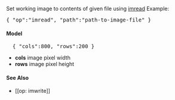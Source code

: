 Set working image to contents of given file using [imread](http://docs.opencv.org/doc/user_guide/ug_mat.html#input-output) 
Example:

<pre>
{ "op":"imread", "path":"path-to-image-file" }
</pre>

#### Model
<pre>
  { "cols":800, "rows":200 }
</pre>

* **cols** image pixel width
* **rows** image pixel height

#### See Also
* [[op: imwrite]]